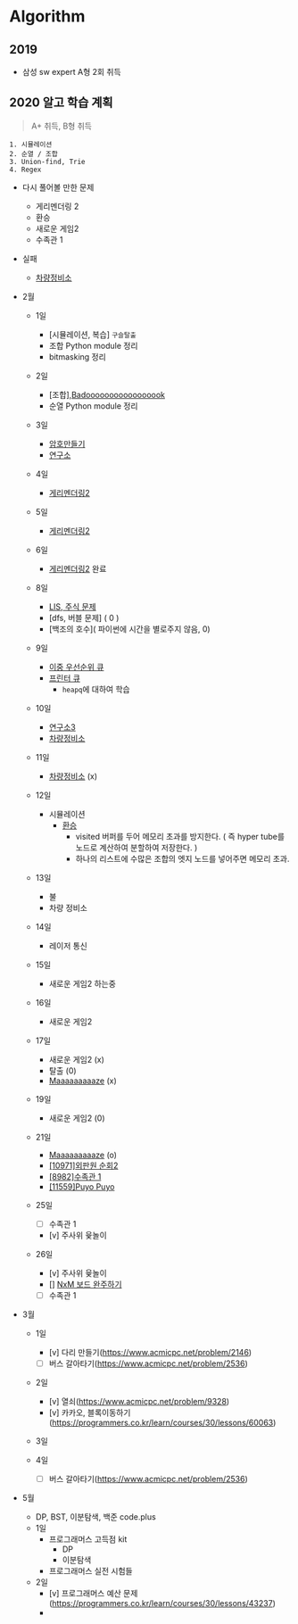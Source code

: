 # Algorithm

## 2019
- 삼성 sw expert A형 2회 취득

## 2020 알고 학습 계획
> A+ 취득, B형 취득
```
1. 시뮬레이션
2. 순열 / 조합
3. Union-find, Trie
4. Regex
```
- 다시 풀어볼 만한 문제
    - 게리멘더링 2
    - 환승
    - 새로운 게임2
    - 수족관 1

- 실패
    - [차량정비소](https://swexpertacademy.com/main/code/problem/problemDetail.do?contestProbId=AV6c6bgaIuoDFAXy)
- 2월
    - 1일
        - [시뮬레이션, 복습] `구슬탈출`
        - 조합 Python module 정리
        - bitmasking 정리
    - 2일
        - [조합],[Badooooooooooooooook](https://www.acmicpc.net/problem/16988)
        - 순열 Python module 정리
    - 3일
        - [암호만들기](https://www.acmicpc.net/problem/1759)
        - [연구소](https://www.acmicpc.net/problem/14502)

    - 4일
        - [게리멘더링2](https://www.acmicpc.net/problem/17779)
    - 5일
        - [게리멘더링2](https://www.acmicpc.net/problem/17779)
    - 6일
        - [게리멘더링2](https://www.acmicpc.net/problem/17779) 완료
    - 8일
        - [LIS, 주식 문제]( 0 )
        - [dfs, 버블 문제] ( 0 )
        - [백조의 호수]( 파이썬에 시간을 별로주지 않음, 0)
    - 9일
        - [이중 우선순위 큐](https://www.acmicpc.net/problem/7662)
        - [프린터 큐](https://www.acmicpc.net/problem/1966)
            - `heapq`에 대하여 학습
    - 10일        
        - [연구소3](http://boj.kr/17142)
        - [차량정비소](https://swexpertacademy.com/main/code/problem/problemDetail.do?contestProbId=AV6c6bgaIuoDFAXy)
    
    - 11일
        - [차량정비소](https://swexpertacademy.com/main/code/problem/problemDetail.do?contestProbId=AV6c6bgaIuoDFAXy) (x)
    - 12일
        - 시뮬레이션
            - [환승](https://www.acmicpc.net/problem/5214)
                - visited 버퍼를 두어 메모리 초과를 방지한다. ( 즉 hyper tube를 노드로 계산하여 분할하여 저장한다. )
                - 하나의 리스트에 수많은 조합의 엣지 노드를 넣어주면 메모리 초과.
    - 13일
        - 불
        - 차량 정비소
    
    - 14일
        - 레이저 통신
    - 15일
        - 새로운 게임2 하는중 
    - 16일
        - 새로운 게임2
    - 17일
        - 새로운 게임2 (x)
        - 탈출 (0)
        - [Maaaaaaaaaze](https://www.acmicpc.net/problem/16985) (x)
    - 19일
        - 새로운 게임2 (0)
    - 21일
        - [Maaaaaaaaaze](https://www.acmicpc.net/problem/16985) (o)
        - [[10971]외판원 순회2](https://www.acmicpc.net/)
        - [[8982]수족관 1](https://www.acmicpc.net/problem/8982)
        - [[11559]Puyo Puyo](https://www.acmicpc.net/problem/11559)

    - 25일
        - [ ] 수족관 1
        - [v] 주사위 윷놀이
    - 26일
        - [v] 주사위 윷놀이
        - [] [NxM 보드 완주하기](https://www.acmicpc.net/problem/9944)
        - [ ] 수족관 1

- 3월
    - 1일
        - [v] 다리 만들기(https://www.acmicpc.net/problem/2146)
        - [ ] 버스 갈아타기(https://www.acmicpc.net/problem/2536)

    - 2일
        - [v] 열쇠(https://www.acmicpc.net/problem/9328)
        - [v] 카카오, 블록이동하기(https://programmers.co.kr/learn/courses/30/lessons/60063)

    - 3일
    - 4일
        - [ ] 버스 갈아타기(https://www.acmicpc.net/problem/2536)

- 5월
  - DP, BST, 이분탐색, 백준 code.plus
  - 1일
    - 프로그래머스 고득점 kit
      - DP
      - 이분탐색
    - 프로그래머스 실전 시험들
  - 2일
    - [v] 프로그래머스 예산 문제(https://programmers.co.kr/learn/courses/30/lessons/43237)
    - 
